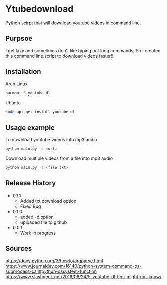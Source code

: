 # Ytubedownload
Python scirpt that will download youtube videos in command line.

## Purpsoe
I get lazy and sometimes don't like typing out long commands, So I created this command line script to download videos faster!!

## Installation

Arch Linux
```sh
pacman -S youtube-dl
```
Ubuntu 
```sh
sudo apt-get install youtube-dl
```

## Usage example

To download youtube videos into mp3 audio
```sh
python main.py -d <url>
```
Download multiple videos from a file into mp3 audio
```sh
python main.py -t <file.txt>
```

## Release History
* 0.1.1
    * Added txt download option 
    * Fixed Bug 
* 0.1.0
    * added -d option
    * uploaded file to github
* 0.0.1
    * Work in progress

## Sources
https://docs.python.org/3/howto/argparse.html
https://www.journaldev.com/16140/python-system-command-os-subprocess-call#python-ossystem-function
https://www.slashgeek.net/2016/06/24/5-youtube-dl-tips-might-not-know/
